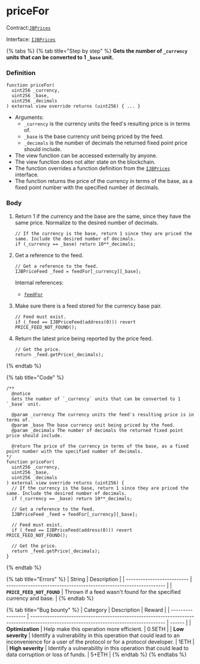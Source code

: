 # priceFor

Contract:[`JBPrices`](/protocol/api/contracts/jbprices/README.md)​‌

Interface: [`IJBPrices`](/protocol/api/interfaces/ijbprices.md)

{% tabs %}
{% tab title="Step by step" %}
**Gets the number of `_currency` units that can be converted to 1 `_base` unit.**

### Definition

```solidity
function priceFor(
  uint256 _currency,
  uint256 _base,
  uint256 _decimals
) external view override returns (uint256) { ... }
```

* Arguments:
  * `_currency` is the currency units the feed's resulting price is in terms of.
  * `_base` is the base currency unit being priced by the feed.
  * `_decimals` is the number of decimals the returned fixed point price should include.
* The view function can be accessed externally by anyone.
* The view function does not alter state on the blockchain.
* The function overrides a function definition from the [`IJBPrices`](/protocol/api/interfaces/ijbprices.md) interface.
* The function returns the price of the currency in terms of the base, as a fixed point number with the specified number of decimals.

### Body

1.  Return 1 if the currency and the base are the same, since they have the same price. Normalize to the desired number of decimals.

    ```solidity
    // If the currency is the base, return 1 since they are priced the same. Include the desired number of decimals.
    if (_currency == _base) return 10**_decimals;
    ```
2.  Get a reference to the feed.

    ```solidity
    // Get a reference to the feed.
    IJBPriceFeed _feed = feedFor[_currency][_base];
    ```

    Internal references:

    * [`feedFor`](/protocol/api/contracts/jbprices/properties/feedfor.md)
3.  Make sure there is a feed stored for the currency base pair.

    ```solidity
    // Feed must exist.
    if (_feed == IJBPriceFeed(address(0))) revert PRICE_FEED_NOT_FOUND();
    ```
4.  Return the latest price being reported by the price feed. 

    ```solidity
    // Get the price.
    return _feed.getPrice(_decimals);
    ```
{% endtab %}

{% tab title="Code" %}
```solidity
/** 
  @notice 
  Gets the number of `_currency` units that can be converted to 1 `_base` unit.
  
  @param _currency The currency units the feed's resulting price is in terms of.
  @param _base The base currency unit being priced by the feed.
  @param _decimals The number of decimals the returned fixed point price should include.
  
  @return The price of the currency in terms of the base, as a fixed point number with the specified number of decimals.
*/
function priceFor(
  uint256 _currency,
  uint256 _base,
  uint256 _decimals
) external view override returns (uint256) {
  // If the currency is the base, return 1 since they are priced the same. Include the desired number of decimals.
  if (_currency == _base) return 10**_decimals;

  // Get a reference to the feed.
  IJBPriceFeed _feed = feedFor[_currency][_base];

  // Feed must exist.
  if (_feed == IJBPriceFeed(address(0))) revert PRICE_FEED_NOT_FOUND();

  // Get the price.
  return _feed.getPrice(_decimals);
}
```
{% endtab %}

{% tab title="Errors" %}
| String                     | Description                                                        |
| -------------------------- | ------------------------------------------------------------------ |
| **`PRICE_FEED_NOT_FOUND`** | Thrown if a feed wasn't found for the specified currency and base. |
{% endtab %}

{% tab title="Bug bounty" %}
| Category          | Description                                                                                                                            | Reward |
| ----------------- | -------------------------------------------------------------------------------------------------------------------------------------- | ------ |
| **Optimization**  | Help make this operation more efficient.                                                                                               | 0.5ETH |
| **Low severity**  | Identify a vulnerability in this operation that could lead to an inconvenience for a user of the protocol or for a protocol developer. | 1ETH   |
| **High severity** | Identify a vulnerability in this operation that could lead to data corruption or loss of funds.                                        | 5+ETH  |
{% endtab %}
{% endtabs %}
